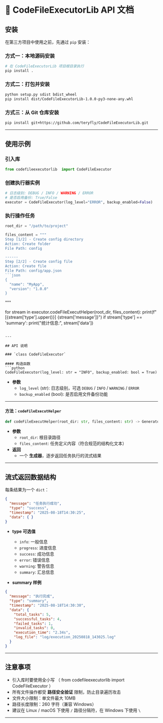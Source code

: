 # 📘 CodeFileExecutorLib API 文档

## 安装

在第三方项目中使用之前，先通过 `pip` 安装：

### 方式一：本地源码安装
```bash
# 在 CodeFileExecutorLib 项目根目录执行
pip install .
```

### 方式二：打包并安装
```bash
python setup.py sdist bdist_wheel
pip install dist/CodeFileExecutorLib-1.0.0-py3-none-any.whl
```

### 方式三：从 Git 仓库安装
```bash
pip install git+https://github.com/teryfly/CodeFileExecutorLib.git
```

---

## 使用示例

### 引入库
```python
from codefileexecutorlib  import CodeFileExecutor
```

### 创建执行器实例
```python
# 日志级别: DEBUG / INFO / WARNING / ERROR
# 是否启用备份: True/False
executor = CodeFileExecutor(log_level="ERROR", backup_enabled=False)
```

### 执行操作任务
```python
root_dir = "/path/to/project"

files_content = """
Step [1/2] - Create config directory
Action: Create folder
File Path: config

------
Step [2/2] - Create config file
Action: Create file
File Path: config/app.json
```json
{
  "name": "MyApp",
  "version": "1.0.0"
}
```
"""

for stream in executor.codeFileExecutHelper(root_dir, files_content):
    print(f"[{stream['type'].upper()}] {stream['message']}")
    if stream['type'] == 'summary':
        print("统计信息:", stream['data'])
```

---

## API 说明

### `class CodeFileExecutor`

#### 构造函数
```python
CodeFileExecutor(log_level: str = "INFO", backup_enabled: bool = True)
```
- **参数**
  - `log_level` (str): 日志级别，可选 `DEBUG` / `INFO` / `WARNING` / `ERROR`
  - `backup_enabled` (bool): 是否启用文件备份功能

---

#### 方法：`codeFileExecutHelper`
```python
def codeFileExecutHelper(root_dir: str, files_content: str) -> Generator[dict, None, dict]
```
- **参数**
  - `root_dir`: 根目录路径
  - `files_content`: 任务定义内容（符合规范的结构化文本）
- **返回**
  - 一个 **生成器**，逐步返回任务执行的流式结果

---

## 流式返回数据结构

每条结果为一个 `dict`：

```json
{
  "message": "任务执行成功",
  "type": "success",
  "timestamp": "2025-08-18T14:30:25",
  "data": { }
}
```

- **type 可选值**
  - `info`: 一般信息
  - `progress`: 进度信息
  - `success`: 成功信息
  - `error`: 错误信息
  - `warning`: 警告信息
  - `summary`: 汇总信息

- **summary 样例**
```json
{
  "message": "执行完成",
  "type": "summary",
  "timestamp": "2025-08-18T14:30:30",
  "data": {
    "total_tasks": 5,
    "successful_tasks": 4,
    "failed_tasks": 1,
    "invalid_tasks": 0,
    "execution_time": "2.34s",
    "log_file": "log/execution_20250818_143025.log"
  }
}
```

---

## 注意事项
- 引入库时要使用全小写 （ from codefileexecutorlib  import CodeFileExecutor ）
- 所有文件操作都受 **路径安全验证** 限制，防止目录遍历攻击
- 文件大小限制：单文件最大 10MB
- 路径长度限制：260 字符（兼容 Windows）
- 建议在 Linux / macOS 下使用 `/` 路径分隔符，在 Windows 下使用 `\`

---
